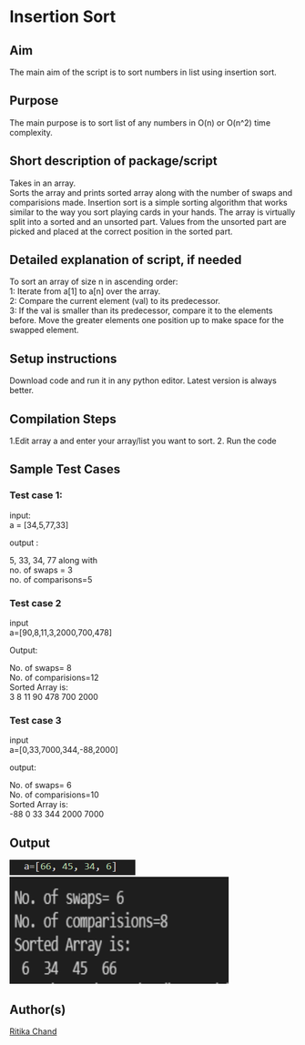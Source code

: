 # Insertion Sort

## Aim

The main aim of the script is to sort numbers in list using insertion sort.


## Purpose

The main purpose is to sort list of any numbers in O(n) or O(n^2) time complexity.

## Short description of package/script

Takes in an array. <br>
Sorts the array and prints sorted array along with the number of swaps and comparisions made.
Insertion sort is a simple sorting algorithm that works similar to the way you sort playing cards in your hands. The array is virtually split into a sorted and an unsorted part. Values from the unsorted part are picked and placed at the correct position in the sorted part.

## Detailed explanation of script, if needed
To sort an array of size n in ascending order: <br>
1: Iterate from a[1] to a[n] over the array.  <br>
2: Compare the current element (val) to its predecessor.  <br>
3: If the val is smaller than its predecessor, compare it to the elements before. Move the greater elements one position up to make space for the swapped element. <br>

## Setup instructions

Download code and run it in any python editor. Latest version is always better.

## Compilation Steps

1.Edit array a and enter your array/list you want to sort.
2. Run the code

## Sample Test Cases
### Test case 1:  
input:<br>
a = [34,5,77,33] <br>

output :<br>

5, 33, 34, 77 along with <br>
no. of swaps = 3 <br>
no. of comparisons=5<br>

### Test case 2
input<br>
a=[90,8,11,3,2000,700,478] <br>

Output:<br>

No. of swaps= 8 <br>
No. of comparisions=12 <br>
Sorted Array is: <br>
 3  8  11  90  478  700  2000<br>
 
 ### Test case 3
 input<br>
 a=[0,33,7000,344,-88,2000]<br>
 
 output:<br>
 
No. of swaps= 6<br>
No. of comparisions=10<br>
Sorted Array is:<br>
-88  0  33  344  2000  7000<br>

## Output
<img width = 221 height = 27 src="../Insertion Sort/Images/input.png">
<img width = 385 height = 188 src="../Insertion Sort/Images/sort_output1.png">


## Author(s)

[Ritika Chand](https://github.com/RC2208)
